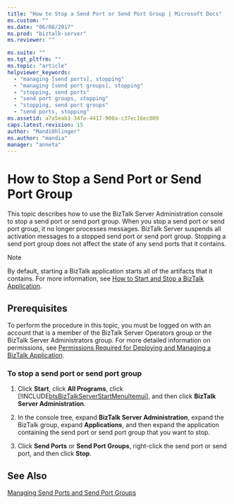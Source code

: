 ```yaml
---
title: "How to Stop a Send Port or Send Port Group | Microsoft Docs"
ms.custom: ""
ms.date: "06/08/2017"
ms.prod: "biztalk-server"
ms.reviewer: ""

ms.suite: ""
ms.tgt_pltfrm: ""
ms.topic: "article"
helpviewer_keywords: 
  - "managing [send ports], stopping"
  - "managing [send port groups], stopping"
  - "stopping, send ports"
  - "send port groups, stopping"
  - "stopping, send port groups"
  - "send ports, stopping"
ms.assetid: a7a5eab3-34fe-4417-900a-c37ec16ec009
caps.latest.revision: 15
author: "MandiOhlinger"
ms.author: "mandia"
manager: "anneta"
---
```

# How to Stop a Send Port or Send Port Group
This topic describes how to use the BizTalk Server Administration console to stop a send port or send port group. When you stop a send port or send port group, it no longer processes messages. BizTalk Server suspends all activation messages to a stopped send port or send port group. Stopping a send port group does not affect the state of any send ports that it contains.  
  
> [!NOTE]
>  By default, starting a BizTalk application starts all of the artifacts that it contains. For more information, see [How to Start and Stop a BizTalk Application](../core/how-to-start-and-stop-a-biztalk-application.md).  
  
## Prerequisites  
 To perform the procedure in this topic, you must be logged on with an account that is a member of the BizTalk Server Operators group or the BizTalk Server Administrators group. For more detailed information on permissions, see [Permissions Required for Deploying and Managing a BizTalk Application](../core/permissions-required-for-deploying-and-managing-a-biztalk-application.md).  
  
### To stop a send port or send port group  
  
1. Click **Start**, click **All Programs**, click [!INCLUDE[btsBizTalkServerStartMenuItemui](../includes/btsbiztalkserverstartmenuitemui-md.md)], and then click **BizTalk Server Administration**.  
  
2. In the console tree, expand **BizTalk Server Administration**, expand the BizTalk group, expand **Applications**, and then expand the application containing the send port or send port group that you want to stop.  
  
3. Click **Send Ports** or **Send Port Groups**, right-click the send port or send port, and then click **Stop**.  
  
## See Also  
 [Managing Send Ports and Send Port Groups](../core/managing-send-ports-and-send-port-groups.md)